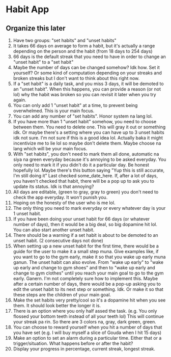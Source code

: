 # Habit App

## Organize this later

1. Have two groups: "set habits" and "unset habits"
2. It takes 66 days on average to form a habit, but it's actually a range depending on the person and the habit (from 18 days to 254 days)
3. 66 days is the default streak that you need to have in order to change an "unset habit" to a "set habit"
4. Maybe the number of days can be changed somehow? Idk how. Set it yourself? Or some kind of computation depending on your streaks and broken streaks but I don't want to think about this right now.
5. If a "set habit" is a daily task, and you miss 3 days, it will be demoted to an "unset habit". When this happens, you can provide a reason (or not lol) why the habit was broken so you can revisit it later when you try again.
6. You can only add 1 "unset habit" at a time, to prevent being overwhelmed. This is your main focus.
7. You can add any number of "set habits". Honor system na lang lol.
8. If you have more than 1 "unset habit" somehow, you need to choose between them. You need to delete one. This will gray it out or something idk. Or maybe there's a setting where you can have up to 3 unset habits idk not sure. I'm not sure if this is a good idea lol. Actually baka it might incentivize me to lie lol so maybe don't delete them. Maybe choose na lang which will be your main focus.
9. With "set habits", you don't need to mark them all done, automatic na siya na green everyday because it's annoying to be asked everyday. You only need to mark it if you didn't do it a particular day. Be honest hopefully lol. Maybe there's this  button saying "Yup this is still accurate, I'm still doing it" Last checked some_date_here. If, after a lot of days, you haven't checked that habit, there will be a pop up to ask you to update its status. Idk is that annoying?
10. All days are editable, (green to gray, gray to green) you don't need to check the app everyday. It won't punish you.
11. Hoping on the honesty of the user who is me lol.
12. The only thing you need to mark everyday or every whatever day is your 1 unset habit.
13. If you have been doing your unset habit for 66 days (or whatever number of days), then it would be a big deal, so big dopamine hit lol. You can also start another unset habit.
14. There should be a warning if a set habit is about to be demoted to an unset habit. (2 consecutive days not done)
15. When setting up a new unset habit for the first time, there would be a guide for the user to make it a small step muna. Give examples like, if you want to go to the gym early, make it so that you wake up early muna ganun. The unset habit can also evolve. From "wake up early" to "wake up early and change to gym shoes" and then to "wake up early and change to gym clothes" until you reach your main goal to go to the gym early. Ganern. I'm not completely sure how to implement this. Maybe after a certain number of days, there would be a pop-up asking you to edit the unset habit to its next step or something. Idk. Or make it so that these steps are the children of your main goal.
16. Make the set habits very pretty/cool so it's a dopamine hit when you see them. It should look better the longer it is.
17. There is an option where you only half assed the task. (e.g. You only flossed your bottom teeth instead of all your teeth lol) This will continue your streak pa rin. So there are 3 colors na, gray, dark green, green.
18. You can choose to reward yourself when you hit a number of days that you have set (e.g. I will buy myself a slice of Gouda when I hit 15 days) 
19. Make an option to set an alarm during a particular time. Either that or a trigger/situation. What happens before or after the habit?
20. Display your progress in percentage, current streak, longest streak.
